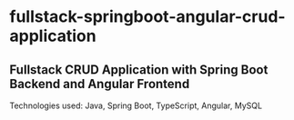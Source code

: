 # fullstack-springboot-angular-crud-application

Fullstack CRUD Application with Spring Boot Backend and Angular Frontend
------------------------------------------------------------------------
Technologies used: Java, Spring Boot, TypeScript, Angular, MySQL
